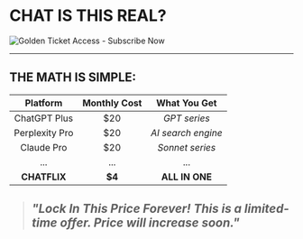 # **CHAT IS THIS REAL?**

![Golden Ticket Access - Subscribe Now](https://www.chatflix.app/previous/drake-meme.png)

---

## **THE MATH IS SIMPLE:**

| Platform | Monthly Cost | What You Get |
|:--------:|:------------:|:------------:|
| ChatGPT Plus | $20 | *GPT series* |
| Perplexity Pro | $20 | *AI search engine* |
| Claude Pro | $20 | *Sonnet series* |
| ... | ... | ... |
| **CHATFLIX** | **$4** | **ALL IN ONE** |

> ##  ***"Lock In This Price Forever! This is a limited-time offer. Price will increase soon."***